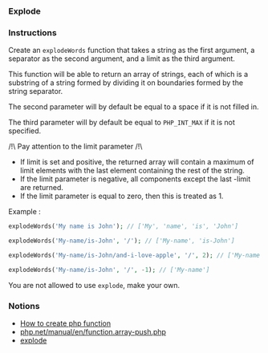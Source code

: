### Explode

### Instructions

Create an `explodeWords` function that takes a string as the first argument, a separator as the second argument, and a limit as the third argument.

This function will be able to return an array of strings, each of which is a substring of a string formed by dividing it on boundaries formed by the string separator.

The second parameter will by default be equal to a space if it is not filled in.

The third parameter will by default be equal to `PHP_INT_MAX` if it is not specified.

/!\ Pay attention to the limit parameter /!\

- If limit is set and positive, the returned array will contain a maximum of limit elements with the last element containing the rest of the string.
- If the limit parameter is negative, all components except the last -limit are returned.
- If the limit parameter is equal to zero, then this is treated as 1.

Example :

```php
explodeWords('My name is John'); // ['My', 'name', 'is', 'John']

explodeWords('My-name/is-John', '/'); // ['My-name', 'is-John']

explodeWords('My-name/is-John/and-i-love-apple', '/', 2); // ['My-name', 'is-John']

explodeWords('My-name/is-John', '/', -1); // ['My-name']
```

You are not allowed to use `explode`, make your own.

### Notions

- [How to create php function](https://www.w3schools.com/php/php_functions.asp)
- [php.net/manual/en/function.array-push.php](https://www.php.net/manual/en/function.array-push.php)
- [explode](https://www.php.net/manual/en/function.explode.php)